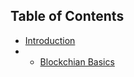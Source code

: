 ## Table of Contents

- [Introduction](#introduction)
- - [Blockchian Basics](#Blockchian_Basics)

                  
